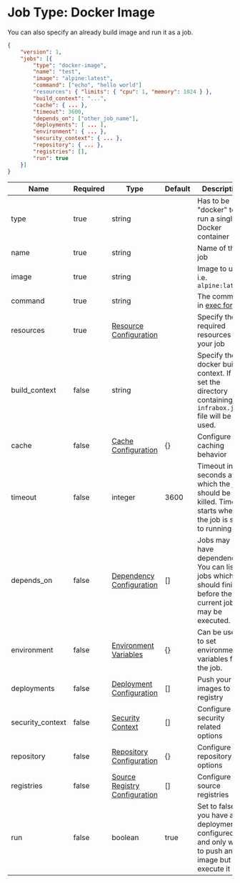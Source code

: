 # Job Type: Docker Image
You can also specify an already build image and run it as a job.

```json
{
    "version": 1,
    "jobs": [{
        "type": "docker-image",
        "name": "test",
        "image": "alpine:latest",
        "command": ["echo", "hello world"]
        "resources": { "limits": { "cpu": 1, "memory": 1024 } },
        "build_context": "...",
        "cache": { ... },
        "timeout": 3600,
        "depends_on": ["other_job_name"],
        "deployments": [ ... ],
        "environment": { ... },
        "security_context": { ... },
        "repository": { ... },
        "registries": [],
        "run": true
    }]
}
```

| Name | Required | Type | Default | Description |
|------|----------|------|---------|-------------|
|type|true|string||Has to be "docker" to run a single Docker container|
|name|true|string||Name of the job|
|image|true|string||Image to use, i.e. `alpine:latest`|
|command|true|string||The command in [exec form](https://docs.docker.com/engine/reference/builder/#cmd)|
|resources|true|[Resource Configuration](/docs/job/resources.md)||Specify the required resources for your job|
|build_context|false|string||Specify the docker build context. If not set the directory containing the `infrabox.json` file will be used.|
|cache|false|[Cache Configuration](/docs/job/cache.md)|{}|Configure the caching behavior|
|timeout|false|integer|3600|Timeout in seconds after which the job should be killed. Timeout starts when the job is set to running|
|depends_on|false|[Dependency Configuration](/docs/job/dependencies.md)|[]|Jobs may have dependencies. You can list all jobs which should finish before the current job may be executed.|
|environment|false|[Environment Variables](/docs/job/env_vars.md)|{}|Can be used to set environment variables for the job.|
|deployments|false|[Deployment Configuration](/docs/job/deployments.md)|[]|Push your images to a registry|
|security_context|false|[Security Context](/docs/job/security.md)|[]|Configure security related options|
|repository|false|[Repository Configuration](/docs/job/repository.md)|{}|Configure git repository options|
|registries|false|[Source Registry Configuration](/docs/job/source_registry.md)|[]|Configure the source registries|
|run|false|boolean|true|Set to false if you have a deployment configured and only want to push an image but not execute it|
